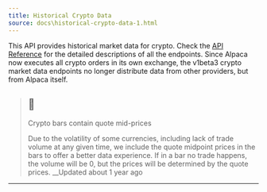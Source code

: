 ```yaml
---
title: Historical Crypto Data
source: docs\historical-crypto-data-1.html
---
```


This API provides historical market data for crypto. Check the [API Reference](..-reference-cryptobars-1.md) for the detailed descriptions of all the endpoints.
Since Alpaca now executes all crypto orders in its own exchange, the v1beta3 crypto market data endpoints no longer distribute data from other providers, but from Alpaca itself.
> ## 📘
> 
> Crypto bars contain quote mid-prices
> 
> Due to the volatility of some currencies, including lack of trade volume at any given time, we include the quote midpoint prices in the bars to offer a better data experience. If in a bar no trade happens, the volume will be 0, but the prices will be determined by the quote prices.
__Updated about 1 year ago
* * *
